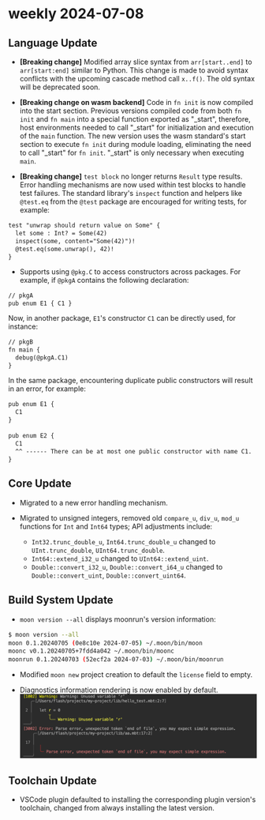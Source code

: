 # weekly 2024-07-08

## Language Update

- **[Breaking change]** Modified array slice syntax from `arr[start..end]` to `arr[start:end]` similar to Python. This change is made to avoid syntax conflicts with the upcoming cascade method call `x..f()`. The old syntax will be deprecated soon.

- **[Breaking change on wasm backend]** Code in `fn init` is now compiled into the start section.
Previous versions compiled code from both `fn init` and `fn main` into a special function exported as "_start", therefore, host environments needed to call "_start" for initialization and execution of the `main` function.
The new version uses the wasm standard's start section to execute `fn init` during module loading, eliminating the need to call "_start" for `fn init`. "_start" is only necessary when executing `main`.

- **[Breaking change]** `test block` no longer returns `Result` type results.
Error handling mechanisms are now used within test blocks to handle test failures. The standard library's `inspect` function and helpers like `@test.eq` from the `@test` package are encouraged for writing tests, for example:

```moonbit
test "unwrap should return value on Some" {
  let some : Int? = Some(42)
  inspect(some, content="Some(42)")!
  @test.eq(some.unwrap(), 42)!
}
```

- Supports using `@pkg.C` to access constructors across packages. For example, if `@pkgA` contains the following declaration:

```moonbit
// pkgA
pub enum E1 { C1 }
```

Now, in another package, `E1`'s constructor `C1` can be directly used, for instance:

```moonbit
// pkgB
fn main {
  debug(@pkgA.C1)
}
```

In the same package, encountering duplicate public constructors will result in an error, for example:

```moonbit
pub enum E1 {
  C1
}

pub enum E2 {
  C1
  ^^ ------ There can be at most one public constructor with name C1.
}
```

## Core Update

- Migrated to a new error handling mechanism.

- Migrated to unsigned integers, removed old `compare_u`, `div_u`, `mod_u` functions for `Int` and `Int64` types; API adjustments include:
  - `Int32.trunc_double_u`, `Int64.trunc_double_u`
  changed to `UInt.trunc_double`, `UInt64.trunc_double`.
  - `Int64::extend_i32_u` changed to `UInt64::extend_uint`.
  - `Double::convert_i32_u`, `Double::convert_i64_u`
  changed to `Double::convert_uint`, `Double::convert_uint64`.

## Build System Update

- `moon version --all` displays moonrun's version information:

```bash
$ moon version --all
moon 0.1.20240705 (0e8c10e 2024-07-05) ~/.moon/bin/moon
moonc v0.1.20240705+7fdd4a042 ~/.moon/bin/moonc
moonrun 0.1.20240703 (52ecf2a 2024-07-03) ~/.moon/bin/moonrun
```

- Modified `moon new` project creation to default the `license` field to empty.

- Diagnostics information rendering is now enabled by default.
![render](render.png)

## Toolchain Update

- VSCode plugin defaulted to installing the corresponding plugin version's toolchain, changed from always installing the latest version.

